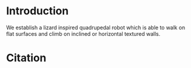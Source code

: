 # Introduction

We establish a lizard inspired quadrupedal robot which is able to walk on flat surfaces and climb on inclined or horizontal textured walls. 


# Citation 







